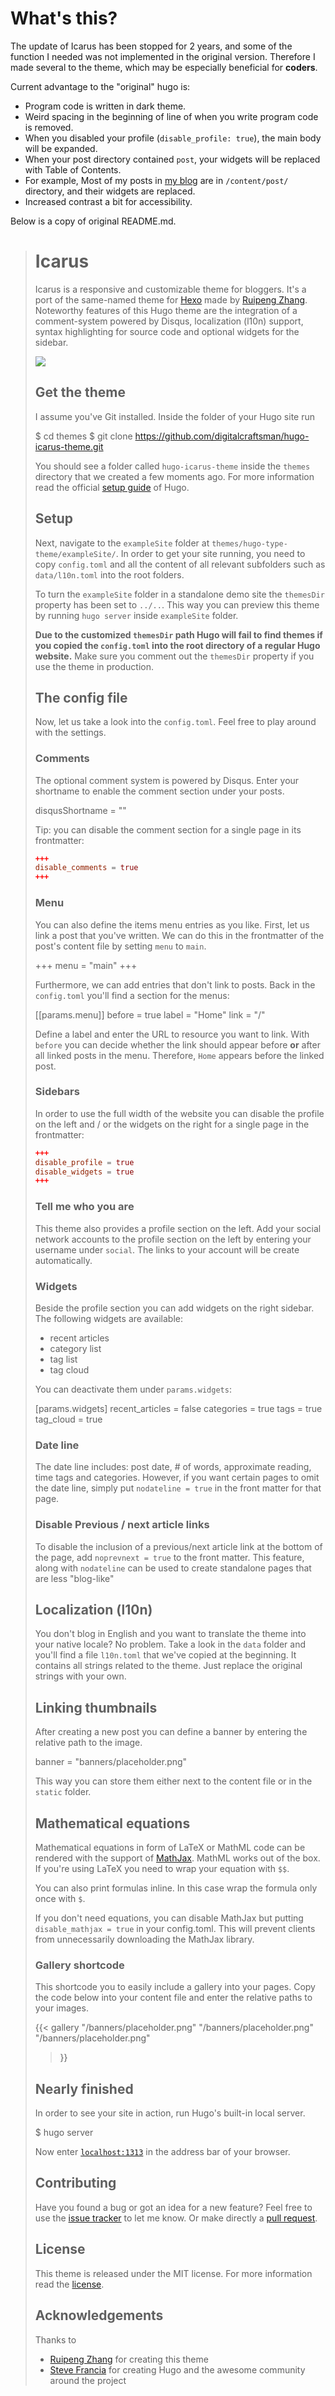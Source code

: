 # What's this?
The update of Icarus has been stopped for 2 years, and some of the function I needed was not implemented in the original version. Therefore I made several to the theme, which may be especially beneficial for **coders**.

Current advantage to the "original" hugo is:
* Program code is written in dark theme.
* Weird spacing in the beginning of line of when you write program code is removed.
* When you disabled your profile (`disable_profile: true`), the main body will be expanded.
* When your post directory contained `post`, your widgets will be replaced with Table of Contents.
 * For example, Most of my posts in [my blog](https://woodyzootopia.github.io/) are in `/content/post/` directory, and their widgets are replaced.
* Increased contrast a bit for accessibility.

Below is a copy of original README.md.

># Icarus
>
>Icarus is a responsive and customizable theme for bloggers. It's a port of the same-named theme for [Hexo](//hexo.io) made by [Ruipeng Zhang](https://github.com/ppoffice). Noteworthy features of this Hugo theme are the integration of a comment-system powered by Disqus, localization (l10n) support, syntax highlighting for source code and optional widgets for the sidebar.
>
>![](https://raw.githubusercontent.com/digitalcraftsman/hugo-icarus-theme/master/images/screenshot.png)
>
>## Get the theme
>
>I assume you've Git installed. Inside the folder of your Hugo site run
>
>    $ cd themes
>    $ git clone https://github.com/digitalcraftsman/hugo-icarus-theme.git
>
>You should see a folder called `hugo-icarus-theme` inside the `themes` directory that we created a few moments ago. For more information read the official [setup guide](https://gohugo.io/overview/installing/) of Hugo.
>
>
>## Setup
>
>Next, navigate to the `exampleSite` folder at `themes/hugo-type-theme/exampleSite/`.  In order to get your site running, you need to copy `config.toml` and all the content of all relevant subfolders such as `data/l10n.toml` into the root folders.
>
>To turn the `exampleSite` folder in a standalone demo site the `themesDir` property has been set to `../..`. This way you can preview this theme by running `hugo server` inside `exampleSite` folder.
>
>**Due to the customized `themesDir` path Hugo will fail to find themes if you copied the `config.toml` into the root directory of a regular Hugo website.** Make sure you comment out the `themesDir` property if you use the theme in production.
>
>
>## The config file
>
>Now, let us take a look into the `config.toml`. Feel free to play around with the settings.
>
>
>### Comments
>
>The optional comment system is powered by Disqus. Enter your shortname to enable the comment section under your posts.
>
>    disqusShortname = ""
>
>Tip: you can disable the comment section for a single page in its frontmatter:
>
>```toml
>+++
>disable_comments = true
>+++
>```
>
>
>### Menu
>
>You can also define the items menu entries as you like. First, let us link a post that you've written. We can do this in the frontmatter of the post's content file by setting `menu` to `main`.
>
>    +++
>    menu = "main"
>    +++
>
>Furthermore, we can add entries that don't link to posts. Back in the `config.toml` you'll find a section for the menus:
>
>    [[params.menu]]
>        before = true
>        label  = "Home"
>        link   = "/"
>
>Define a label and enter the URL to resource you want to link. With `before` you can decide whether the link should appear before **or** after all linked posts in the menu. Therefore, `Home` appears before the linked post.
>
>
>### Sidebars
>
>In order to use the full width of the website you can disable the profile on the left and / or the widgets on the right for a single page in the frontmatter:
>
>```toml
>+++
>disable_profile = true
>disable_widgets = true
>+++
>```
>
>
>### Tell me who you are
>
>This theme also provides a profile section on the left. Add your social network accounts to the profile section on the left by entering your username under `social`. The links to your account will be create automatically.
>
>
>### Widgets
>
>Beside the profile section you can add widgets on the right sidebar. The following widgets are available:
>
>- recent articles
>- category list
>- tag list
>- tag cloud
>
>You can deactivate them under `params.widgets`:
>
>    [params.widgets]
>        recent_articles = false
>        categories = true
>        tags = true
>        tag_cloud = true
>
>### Date line
>
>The date line includes: post date, # of words, approximate reading, time tags and categories. However, if you want certain pages to omit the date line, simply put `nodateline = true` in the front matter for that page.
>
>### Disable Previous / next article links
>
>To disable the inclusion of a previous/next article link at the bottom of the page, add `noprevnext = true` to the front matter. This feature, along with `nodateline` can be used to create standalone pages that are less "blog-like"
>
>## Localization (l10n)
>
>You don't blog in English and you want to translate the theme into your native locale? No problem. Take a look in the `data` folder and you'll find a file `l10n.toml` that we've copied at the beginning. It contains all strings related to the theme. Just replace the original strings with your own.
>
>
>## Linking thumbnails
>
>After creating a new post you can define a banner by entering the relative path to the image.
>
>    banner = "banners/placeholder.png"
>
>This way you can store them either next to the content file or in the `static` folder.
>
>
>## Mathematical equations
>
>Mathematical equations in form of LaTeX or MathML code can be rendered with the support of [MathJax](https://www.mathjax.org). MathML works out of the box. If you're using LaTeX you need to wrap your equation with `$$`.
>
>You can also print formulas inline. In this case wrap the formula only once with `$`.
>
>If you don't need equations, you can disable MathJax but putting `disable_mathjax = true` in your config.toml. This will prevent clients from unnecessarily downloading the MathJax library.
>
>
>### Gallery shortcode
>
>This shortcode you to easily include a gallery into your pages. Copy the code below into your content file and enter the relative paths to your images.
>
>    {{< gallery
>        "/banners/placeholder.png"
>        "/banners/placeholder.png"
>        "/banners/placeholder.png"
>    >}}
>
>
>## Nearly finished
>
>In order to see your site in action, run Hugo's built-in local server.
>
>    $ hugo server
>
>Now enter [`localhost:1313`](http://localhost:1313) in the address bar of your browser.
>
>
>## Contributing
>
>Have you found a bug or got an idea for a new feature? Feel free to use the [issue tracker](//github.com/digitalcraftsman/hugo-icarus-theme/issues) to let me know. Or make directly a [pull request](//github.com/digitalcraftsman/hugo-icarus-theme/pulls).
>
>
>## License
>
>This theme is released under the MIT license. For more information read the [license](https://github.com/digitalcraftsman/hugo-icarus-theme/blob/master/LICENSE.md).
>
>
>## Acknowledgements
>
>Thanks to 
>
>- [Ruipeng Zhang](https://github.com/ppoffice) for creating this theme
>- [Steve Francia](//github.com/spf13) for creating Hugo and the awesome community around the project
